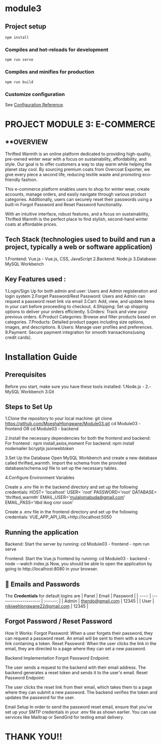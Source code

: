 # module3

## Project setup
```
npm install
```

### Compiles and hot-reloads for development
```
npm run serve
```

### Compiles and minifies for production
```
npm run build
```

### Customize configuration
See [Configuration Reference](https://cli.vuejs.org/config/).


# **PROJECT MODULE 3: E-COMMERCE**

## **OVERVIEW 
Thrifted Warmth is an online platform dedicated to providing high-quality, pre-owned winter wear with a focus on sustainability, affordability, and style. Our goal is to offer customers a way to stay warm while helping the planet stay cool. By sourcing premium coats from Overcoat Exporter, we give every piece a second life, reducing textile waste and promoting eco-friendly fashion.

This e-commerce platform enables users to shop for winter wear, create accounts, manage orders, and easily navigate through various product categories. Additionally, users can securely reset their passwords using a built-in Forgot Password and Reset Password functionality.

With an intuitive interface, robust features, and a focus on sustainability, Thrifted Warmth is the perfect place to find stylish, second-hand winter coats at affordable prices.


## Tech Stack (technologies used to build and run a project, typically a web or software application)
1.Frontend: Vue.js - Vue.js, CSS, JavaScript
2.Backend: Node.js
3.Database: MySQL Workbench

## Key Features used :
1.Login/Sign Up for both admin and user: Users and Admin registeration and login system
2.Forget Password/Rest Password: Users and Admin can request a password reset link via email
3.Cart: Add, view, and update items in your cart before proceeding to checkout.
4.Shipping: Set up shipping options to deliver your orders efficiently.
5.Orders: Track and view your previous orders.
6.Product Categories: Browse and filter products based on categories.
7.Products: Detailed product pages including size options, images, and descriptions.
8.Users: Manage user profiles and preferences.
9.Payment: Secure payment integration for smooth transactions(using credit cards).

# Installation Guide
## Prerequisites
Before you start, make sure you have these tools installed:
1.Node.js - 
2.-MySQL Workbench
3.Git

## Steps to Set Up
1.Clone the repository to your local machine:
git clone https://github.com/MoeshaHlongwane/Module03.git
cd Module03 - frontend OR cd Module03 - backend

2.Install the necessary dependencies for both the frontend and backend:
For frontend :
npm install,axios,moment
For backend:
npm install nodemailer bcryptjs jsonwebtoken

3.Set Up the Database
Open MySQL Workbench and create a new database called thrifted_warmth.
Import the schema from the provided database/schema.sql file to set up the necessary tables.

4.Configure Environment Variables

Create a .env file in the backend directory and set up the following credentials:
HOST= 'localhost'
USER= 'root'
PASSWORD='root'
DATABASE= 'thrifted_warmth'
EMAIL_USER='mulalomabuda@gmail.com'
EMAIL_PASS='itbd ikog cror oson'

Create a .env file in the frontend directory and set up the following credentials:
VUE_APP_API_URL=http://localhost:5050

## Running the application
Backend: Start the server by running:
cd Module03 - frontend - npm run serve

Frontend: Start the Vue.js frontend by running:
cd Module03 - backend - node --watch index.js
Now, you should be able to open the application by going to http://localhost:8080 in your browser.

## :closed_lock_with_key: Emails and Passwords

The **Credentials** for default logins are
| Panel   |  Email                      | Password |
| ----:   |  :--------------------      | :------: |
| Admin   |   thendo@gmail.com         |   12345  |
| User    | nikiwehlongwane22@gmail.com | 12345    |


## Forgot Password / Reset Password
How It Works:
Forgot Password: When a user forgets their password, they can request a password reset. An email will be sent to them with a secure link containing a token.
Reset Password: When the user clicks the link in the email, they are directed to a page where they can set a new password.

Backend Implementation
Forgot Password Endpoint:

The user sends a request to the backend with their email address.
The backend generates a reset token and sends it to the user's email.
Reset Password Endpoint:

The user clicks the reset link from their email, which takes them to a page where they can submit a new password.
The backend verifies the token and updates the password for the user.

Email Setup
In order to send the password reset email, ensure that you've set up your SMTP credentials in your .env file as shown earlier. You can use services like Mailtrap or SendGrid for testing email delivery.

# THANK YOU!!




